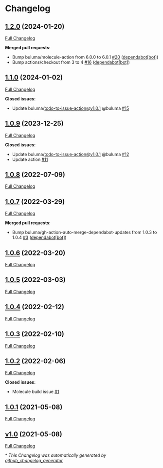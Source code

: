 # Changelog

## [1.2.0](https://github.com/buluma/ansible-role-logrotate/tree/1.2.0) (2024-01-20)

[Full Changelog](https://github.com/buluma/ansible-role-logrotate/compare/1.1.0...1.2.0)

**Merged pull requests:**

- Bump buluma/molecule-action from 6.0.0 to 6.0.1 [\#20](https://github.com/buluma/ansible-role-logrotate/pull/20) ([dependabot[bot]](https://github.com/apps/dependabot))
- Bump actions/checkout from 3 to 4 [\#16](https://github.com/buluma/ansible-role-logrotate/pull/16) ([dependabot[bot]](https://github.com/apps/dependabot))

## [1.1.0](https://github.com/buluma/ansible-role-logrotate/tree/1.1.0) (2024-01-02)

[Full Changelog](https://github.com/buluma/ansible-role-logrotate/compare/1.0.9...1.1.0)

**Closed issues:**

- Update buluma/todo-to-issue-action@v1.0.1 @buluma [\#15](https://github.com/buluma/ansible-role-logrotate/issues/15)

## [1.0.9](https://github.com/buluma/ansible-role-logrotate/tree/1.0.9) (2023-12-25)

[Full Changelog](https://github.com/buluma/ansible-role-logrotate/compare/1.0.8...1.0.9)

**Closed issues:**

- Update buluma/todo-to-issue-action@v1.0.1 @buluma [\#12](https://github.com/buluma/ansible-role-logrotate/issues/12)
- Update action [\#11](https://github.com/buluma/ansible-role-logrotate/issues/11)

## [1.0.8](https://github.com/buluma/ansible-role-logrotate/tree/1.0.8) (2022-07-09)

[Full Changelog](https://github.com/buluma/ansible-role-logrotate/compare/1.0.7...1.0.8)

## [1.0.7](https://github.com/buluma/ansible-role-logrotate/tree/1.0.7) (2022-03-29)

[Full Changelog](https://github.com/buluma/ansible-role-logrotate/compare/1.0.6...1.0.7)

**Merged pull requests:**

- Bump buluma/gh-action-auto-merge-dependabot-updates from 1.0.3 to 1.0.4 [\#3](https://github.com/buluma/ansible-role-logrotate/pull/3) ([dependabot[bot]](https://github.com/apps/dependabot))

## [1.0.6](https://github.com/buluma/ansible-role-logrotate/tree/1.0.6) (2022-03-20)

[Full Changelog](https://github.com/buluma/ansible-role-logrotate/compare/1.0.5...1.0.6)

## [1.0.5](https://github.com/buluma/ansible-role-logrotate/tree/1.0.5) (2022-03-03)

[Full Changelog](https://github.com/buluma/ansible-role-logrotate/compare/1.0.4...1.0.5)

## [1.0.4](https://github.com/buluma/ansible-role-logrotate/tree/1.0.4) (2022-02-12)

[Full Changelog](https://github.com/buluma/ansible-role-logrotate/compare/1.0.3...1.0.4)

## [1.0.3](https://github.com/buluma/ansible-role-logrotate/tree/1.0.3) (2022-02-10)

[Full Changelog](https://github.com/buluma/ansible-role-logrotate/compare/1.0.2...1.0.3)

## [1.0.2](https://github.com/buluma/ansible-role-logrotate/tree/1.0.2) (2022-02-06)

[Full Changelog](https://github.com/buluma/ansible-role-logrotate/compare/1.0.1...1.0.2)

**Closed issues:**

- Molecule build issue [\#1](https://github.com/buluma/ansible-role-logrotate/issues/1)

## [1.0.1](https://github.com/buluma/ansible-role-logrotate/tree/1.0.1) (2021-05-08)

[Full Changelog](https://github.com/buluma/ansible-role-logrotate/compare/v1.0...1.0.1)

## [v1.0](https://github.com/buluma/ansible-role-logrotate/tree/v1.0) (2021-05-08)

[Full Changelog](https://github.com/buluma/ansible-role-logrotate/compare/55ada4f55fc22d2f83c934887a558a6fe49214df...v1.0)



\* *This Changelog was automatically generated by [github_changelog_generator](https://github.com/github-changelog-generator/github-changelog-generator)*
